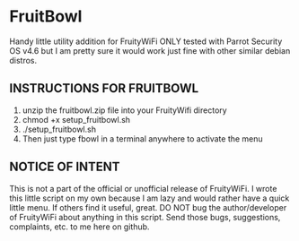 # FruitBowl
Handy little utility addition for FruityWiFi
ONLY tested with Parrot Security OS v4.6 but I am pretty sure it would work just fine with other similar debian distros.

INSTRUCTIONS FOR FRUITBOWL
--
1. unzip the fruitbowl.zip file into your FruityWifi directory
2. chmod +x setup_fruitbowl.sh
3. ./setup_fruitbowl.sh
4. Then just type fbowl in a terminal anywhere to activate the menu

NOTICE OF INTENT
--
This is not a part of the official or unofficial release of FruityWiFi. I wrote this little script on my own because I am lazy and would rather have a quick little menu. If others find it useful, great. DO NOT bug the author/developer of FruityWiFi about anything in this script. Send those bugs, suggestions, complaints, etc. to me here on github.
